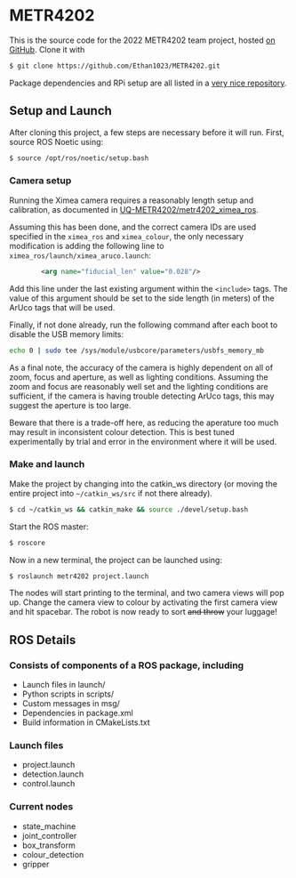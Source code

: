 # METR4202

This is the source code for the 2022 METR4202 team project, hosted
[on GitHub](https://github.com/Ethan1023/METR4202). Clone it with
```bash
$ git clone https://github.com/Ethan1023/METR4202.git
```

Package dependencies and RPi setup are all listed in a
[very nice repository](https://github.com/UQ-METR4202/METR4202_S2-2022_Resources/blob/main/RPi4_Setup.md).

## Setup and Launch

After cloning this project, a few steps are necessary before it will run.
First, source ROS Noetic using:
```bash
$ source /opt/ros/noetic/setup.bash
```

### Camera setup

Running the Ximea camera requires a reasonably length setup and calibration,
as documented in [UQ-METR4202/metr4202_ximea_ros](https://github.com/UQ-METR4202/metr4202_ximea_ros).

Assuming this has been done, and the correct camera IDs are used specified in
the `ximea_ros` and `ximea_colour`, the only necessary modification is adding
the following line to `ximea_ros/launch/ximea_aruco.launch`:
```xml
        <arg name="fiducial_len" value="0.028"/>
```

Add this line under the last existing argument within the `<include>` tags. The
value of this argument should be set to the side length (in meters) of the ArUco
tags that will be used.

Finally, if not done already, run the following command after each boot to
disable the USB memory limits:
```bash
echo 0 | sudo tee /sys/module/usbcore/parameters/usbfs_memory_mb
```

As a final note, the accuracy of the camera is highly dependent on all of zoom,
focus and aperture, as well as lighting conditions. Assuming the zoom and focus
are reasonably well set and the lighting conditions are sufficient, if the
camera is having trouble detecting ArUco tags, this may suggest the aperture is
too large.

Beware that there is a trade-off here, as reducing the aperature too much may
result in inconsistent colour detection. This is best tuned experimentally by
trial and error in the environment where it will be used.

### Make and launch

Make the project by changing into the catkin_ws directory (or moving
the entire project into `~/catkin_ws/src` if not there already).
```bash
$ cd ~/catkin_ws && catkin_make && source ./devel/setup.bash
```

Start the ROS master:
```bash
$ roscore
```

Now in a new terminal, the project can be launched using:
```bash
$ roslaunch metr4202 project.launch
```

The nodes will start printing to the terminal, and two camera views will pop up.
Change the camera view to colour by activating the first camera view and hit
spacebar. The robot is now ready to sort ~~and throw~~ your luggage!

## ROS Details

### Consists of components of a ROS package, including
* Launch files in launch/
* Python scripts in scripts/
* Custom messages in msg/
* Dependencies in package.xml
* Build information in CMakeLists.txt

### Launch files
* project.launch
* detection.launch
* control.launch

### Current nodes
* state_machine
* joint_controller
* box_transform
* colour_detection
* gripper
